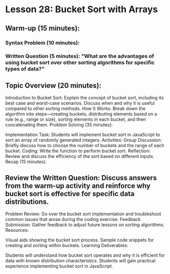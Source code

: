 # Lesson 28: Bucket Sort with Arrays
<!-- Khalid: bucket sort might be too much for 20 minutes of lecture. Maybe switch this out for merge sort? -->
## Warm-up (15 minutes):

### Syntax Problem (10 minutes):

### Written Question (5 minutes): "What are the advantages of using bucket sort over other sorting algorithms for specific types of data?"

## Topic Overview (20 minutes):

Introduction to Bucket Sort: Explain the concept of bucket sort, including its best case and worst-case scenarios. Discuss when and why it is useful compared to other sorting methods.
How It Works: Break down the algorithm into steps—creating buckets, distributing elements based on a rule (e.g., range or size), sorting elements in each bucket, and then concatenating them.
Problem Solving (35 minutes):

Implementation Task: Students will implement bucket sort in JavaScript to sort an array of randomly generated integers.
Activities:
Group Discussion: Briefly discuss how to choose the number of buckets and the range of each bucket.
Coding: Write the function to perform bucket sort.
Reflection: Review and discuss the efficiency of the sort based on different inputs.
Recap (15 minutes):

## Review the Written Question: Discuss answers from the warm-up activity and reinforce why bucket sort is effective for specific data distributions.

Problem Review: Go over the bucket sort implementation and troubleshoot common issues that arose during the coding exercise.
Feedback Submission: Gather feedback to adjust future lessons on sorting algorithms.
Resources:

Visual aids showing the bucket sort process.
Sample code snippets for creating and sorting within buckets.
Learning Deliverables:

Students will understand how bucket sort operates and why it is efficient for data with known distribution characteristics.
Students will gain practical experience implementing bucket sort in JavaScript.
